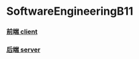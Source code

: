 # SoftwareEngineeringB11
### [前端 client](https://github.com/YanYangTan/SoftwareEngineeringB11/tree/main/client)
### [后端 server](https://github.com/YanYangTan/SoftwareEngineeringB11/tree/main/server)
